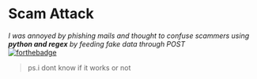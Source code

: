 # Scam Attack

<i>I was annoyed by phishing mails and thought to confuse scammers using <i><b>python and regex</b></i> by feeding fake data through POST
</i>
<br>
[![forthebadge](https://forthebadge.com/images/badges/its-not-a-lie-if-you-believe-it.svg)](https://forthebadge.com)
<br>
> ps.i dont know if it works or not
